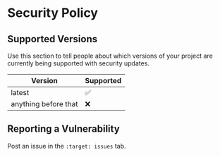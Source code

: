 # Security Policy

## Supported Versions

Use this section to tell people about which versions of your project are
currently being supported with security updates.

| Version | Supported          |
| ------- | ------------------ |
| latest   | :white_check_mark: |
| anything before that   | :x:                |

## Reporting a Vulnerability

Post an issue in the `:target: issues` tab.
